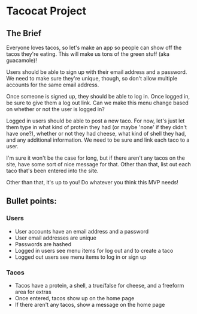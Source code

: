 # Tacocat Project

## The Brief

Everyone loves tacos, so let's make an app so people can show off the tacos they're eating. This will make us tons of the green stuff (aka guacamole)!

Users should be able to sign up with their email address and a password. We need to make sure they're unique, though, so don't allow multiple accounts for the same email address.

Once someone is signed up, they should be able to log in. Once logged in, be sure to give them a log out link. Can we make this menu change based on whether or not the user is logged in?

Logged in users should be able to post a new taco. For now, let's just let them type in what kind of protein they had (or maybe 'none' if they didn't have one?), whether or not they had cheese, what kind of shell they had, and any additional information. We need to be sure and link each taco to a user.

I'm sure it won't be the case for long, but if there aren't any tacos on the site, have some sort of nice message for that. Other than that, list out each taco that's been entered into the site.

Other than that, it's up to you! Do whatever you think this MVP needs!

## Bullet points:

### Users

* User accounts have an email address and a password
* User email addresses are unique
* Passwords are hashed
* Logged in users see menu items for log out and to create a taco
* Logged out users see menu items to log in or sign up

### Tacos

* Tacos have a protein, a shell, a true/false for cheese, and a freeform area for extras
* Once entered, tacos show up on the home page
* If there aren't any tacos, show a message on the home page